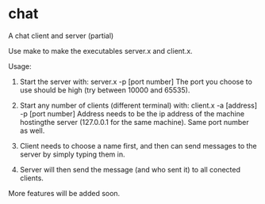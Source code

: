 # chat
A chat client and server (partial)

Use make to make the executables server.x and client.x.

Usage:
1. Start the server with:
server.x -p [port number]
The port you choose to use should be high (try between 10000 and 65535).

2. Start any number of clients (different terminal) with:
client.x -a [address] -p [port number]
Address needs to be the ip address of the machine hostingthe server (127.0.0.1 for the same machine). Same port number as well.

3. Client needs to choose a name first, and then can send messages to the server by simply typing them in.

4. Server will then send the message (and who sent it) to all conected clients.

More features will be added soon.
